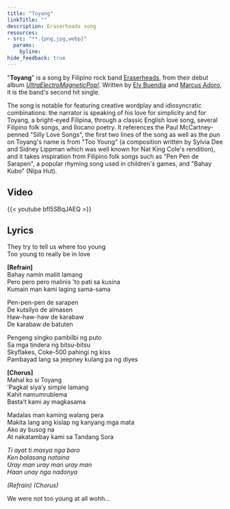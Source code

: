 ```yaml
---
title: "Toyang"
linkTitle: ""
description: Eraserheads song
resources:
- src: "**.{png,jpg,webp}"
  params:
    byline:
hide_feedback: true
---
```

"**Toyang**" is a song by Filipino rock band [Eraserheads](../eraserheads), from their debut album *[UltraElectroMagneticPop!](../ultraelectromagneticpop)*. Written by [Ely Buendia](../ely-buendia) and [Marcus Adoro](../marcus-adoro), it is the band's second hit single.

The song is notable for featuring creative wordplay and idiosyncratic combinations: the narrator is speaking of his love for simplicity and for Toyang, a bright-eyed Filipina, through a classic English love song, several Filipino folk songs, and Ilocano poetry. It references the Paul McCartney-penned "Silly Love Songs", the first two lines of the song as well as the pun on Toyang's name is from "Too Young" (a composition written by Sylvia Dee and Sidney Lippman which was well known for Nat King Cole's rendition), and it takes inspiration from Filipino folk songs such as "Pen Pen de Sarapen", a popular rhyming song used in children's games, and "Bahay Kubo" (Nipa Hut). 

## Video

{{< youtube bfl5SBqJAEQ >}}
## Lyrics

They try to tell us where too young\
Too young to really be in love

**[Refrain]**\
Bahay namin maliit lamang\
Pero pero pero malinis 'to pati sa kusina\
Kumain man kami laging sama-sama

Pen-pen-pen de sarapen\
De kutsilyo de almasen\
Haw-haw-haw de karabaw\
De karabaw de batuten

Pengeng singko pambilbi ng puto\
Sa mga tindera ng bitsu-bitsu\
Skyflakes, Coke-500 pahingi ng kiss\
Pambayad lang sa jeepney kulang pa ng diyes

**[Chorus]**\
Mahal ko si Toyang\
’Pagkat siya’y simple lamang\
Kahit namumrublema\
Basta’t kami ay magkasama

Madalas man kaming walang pera\
Makita lang ang kislap ng kanyang mga mata\
Ako ay busog na\
At nakatambay kami sa Tandang Sora

*Ti ayat ti masya nga baro*\
*Ken balasang nataina*\
*Uray man uray man uray man*\
*Haan unay nga nadonya*

*(Refrain) (Chorus)*

We were not too young at all wohh...


